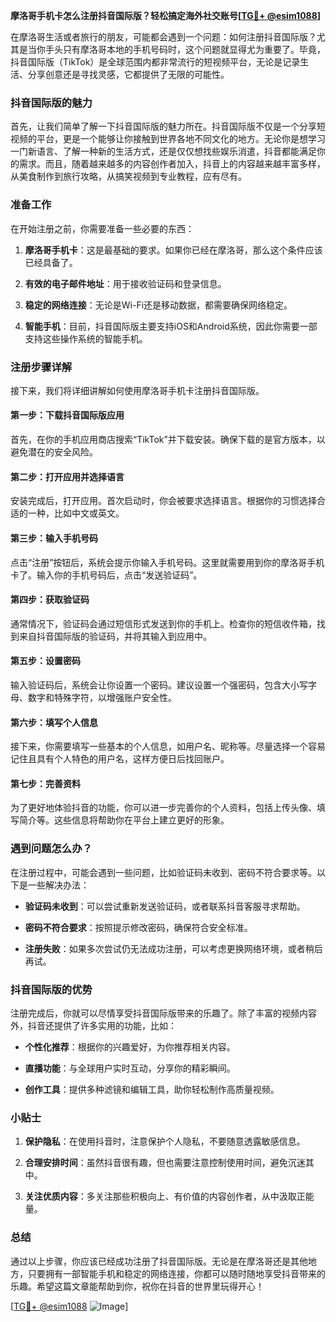 **摩洛哥手机卡怎么注册抖音国际版？轻松搞定海外社交账号[[TG💪+ @esim1088](https://t.me/s/esim1088)]**

在摩洛哥生活或者旅行的朋友，可能都会遇到一个问题：如何注册抖音国际版？尤其是当你手头只有摩洛哥本地的手机号码时，这个问题就显得尤为重要了。毕竟，抖音国际版（TikTok）是全球范围内都非常流行的短视频平台，无论是记录生活、分享创意还是寻找灵感，它都提供了无限的可能性。

### 抖音国际版的魅力

首先，让我们简单了解一下抖音国际版的魅力所在。抖音国际版不仅是一个分享短视频的平台，更是一个能够让你接触到世界各地不同文化的地方。无论你是想学习一门新语言、了解一种新的生活方式，还是仅仅想找些娱乐消遣，抖音都能满足你的需求。而且，随着越来越多的内容创作者加入，抖音上的内容越来越丰富多样，从美食制作到旅行攻略，从搞笑视频到专业教程，应有尽有。

### 准备工作

在开始注册之前，你需要准备一些必要的东西：

1. **摩洛哥手机卡**：这是最基础的要求。如果你已经在摩洛哥，那么这个条件应该已经具备了。
   
2. **有效的电子邮件地址**：用于接收验证码和登录信息。

3. **稳定的网络连接**：无论是Wi-Fi还是移动数据，都需要确保网络稳定。

4. **智能手机**：目前，抖音国际版主要支持iOS和Android系统，因此你需要一部支持这些操作系统的智能手机。

### 注册步骤详解

接下来，我们将详细讲解如何使用摩洛哥手机卡注册抖音国际版。

#### 第一步：下载抖音国际版应用

首先，在你的手机应用商店搜索“TikTok”并下载安装。确保下载的是官方版本，以避免潜在的安全风险。

#### 第二步：打开应用并选择语言

安装完成后，打开应用。首次启动时，你会被要求选择语言。根据你的习惯选择合适的一种，比如中文或英文。

#### 第三步：输入手机号码

点击“注册”按钮后，系统会提示你输入手机号码。这里就需要用到你的摩洛哥手机卡了。输入你的手机号码后，点击“发送验证码”。

#### 第四步：获取验证码

通常情况下，验证码会通过短信形式发送到你的手机上。检查你的短信收件箱，找到来自抖音国际版的验证码，并将其输入到应用中。

#### 第五步：设置密码

输入验证码后，系统会让你设置一个密码。建议设置一个强密码，包含大小写字母、数字和特殊字符，以增强账户安全性。

#### 第六步：填写个人信息

接下来，你需要填写一些基本的个人信息，如用户名、昵称等。尽量选择一个容易记住且具有个人特色的用户名，这样方便日后找回账户。

#### 第七步：完善资料

为了更好地体验抖音的功能，你可以进一步完善你的个人资料，包括上传头像、填写简介等。这些信息将帮助你在平台上建立更好的形象。

### 遇到问题怎么办？

在注册过程中，可能会遇到一些问题，比如验证码未收到、密码不符合要求等。以下是一些解决办法：

- **验证码未收到**：可以尝试重新发送验证码，或者联系抖音客服寻求帮助。
  
- **密码不符合要求**：按照提示修改密码，确保符合安全标准。

- **注册失败**：如果多次尝试仍无法成功注册，可以考虑更换网络环境，或者稍后再试。

### 抖音国际版的优势

注册完成后，你就可以尽情享受抖音国际版带来的乐趣了。除了丰富的视频内容外，抖音还提供了许多实用的功能，比如：

- **个性化推荐**：根据你的兴趣爱好，为你推荐相关内容。
  
- **直播功能**：与全球用户实时互动，分享你的精彩瞬间。
  
- **创作工具**：提供多种滤镜和编辑工具，助你轻松制作高质量视频。

### 小贴士

1. **保护隐私**：在使用抖音时，注意保护个人隐私，不要随意透露敏感信息。
   
2. **合理安排时间**：虽然抖音很有趣，但也需要注意控制使用时间，避免沉迷其中。

3. **关注优质内容**：多关注那些积极向上、有价值的内容创作者，从中汲取正能量。

### 总结

通过以上步骤，你应该已经成功注册了抖音国际版。无论是在摩洛哥还是其他地方，只要拥有一部智能手机和稳定的网络连接，你都可以随时随地享受抖音带来的乐趣。希望这篇文章能帮助到你，祝你在抖音的世界里玩得开心！

[[TG💪+ @esim1088](https://t.me/s/esim1088) ![Image](https://i.postimg.cc/4NQfJmqS/Snipaste-2025-05-13-00-14-12.png)]